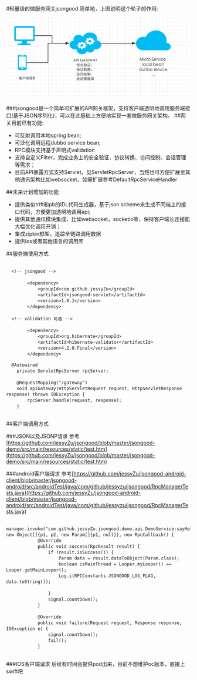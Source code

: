 #轻量级的微服务网关jsongood
简单地，上图说明这个轮子的作用:

![img1](./img1.png)


###jsongood是一个简单可扩展的API网关框架，支持客户端透明地调用服务端接口(基于JSON序列化)，可以在此基础上方便地实现一套微服务网关架构。
##网关目前已有功能:
* 可反射调用本地spring bean;
* 可泛化调用远程dubbo service bean;
* RPC模块支持基于声明式validation
* 支持自定义Filter，完成业务上的安全验证、协议转换、访问控制、会话管理等需求；
* 目前API暴露方式支持Servlet，见ServletRpcServer，当然也可方便扩展至其他通讯架构比如websocket，如需扩展参考DefaultRpcServiceHandler

##未来计划增加的功能
* 提供类似trift和pb的IDL代码生成器，基于json scheme来生成不同端上的接口代码，方便更加透明地调用api;
* 提供其他通讯模块集成，比如websocket，socketio等，保持客户端长连接能大幅优化调用开销；
* 集成zipkin框架，追踪全链路调用数据
* 提供ios或者其他语言的调用库

##服务端使用方式

```

  <!-- jsongood -->
      
        <dependency>
            <groupId>com.github.jessyZu</groupId>
            <artifactId>jsongood-servlet</artifactId>
            <version>1.0.1</version>
        </dependency>

  <!-- validation 可选 -->

  		<dependency>
            <groupId>org.hibernate</groupId>
            <artifactId>hibernate-validator</artifactId>
            <version>4.2.0.Final</version>
        </dependency>

```



```
  @Autowired
    private ServletRpcServer rpcServer;

    @RequestMapping("/gateway")
    void apiGateway(HttpServletRequest request, HttpServletResponse response) throws IOException {
        rpcServer.handle(request, response);
    }


```


##客户端调用方式

###JSON以及JSONP请求
参考[https://github.com/jessyZu/jsongood/blob/master/jsongood-demo/src/main/resources/static/test.htm](https://github.com/jessyZu/jsongood/blob/master/jsongood-demo/src/main/resources/static/test.htm)

###android客户端请求
参考[https://github.com/jessyZu/jsongood-android-client/blob/master/jsongood-android/src/androidTest/java/com/github/jessyzu/jsongood/RpcManagerTests.java](https://github.com/jessyZu/jsongood-android-client/blob/master/jsongood-android/src/androidTest/java/com/github/jessyzu/jsongood/RpcManagerTests.java)

```
  manager.invoke("com.github.jessyZu.jsongood.demo.api.DemoService:sayHello1:1.0.0", new Object[]{p1, p2, new Param[]{p1, null}}, new RpcCallback() {
            @Override
            public void success(RpcResult result) {
                if (result.isSuccess()) {
                    Param data = result.dataToObject(Param.class);
                    boolean isMainThread = Looper.myLooper() == Looper.getMainLooper();
                    Log.i(RPCConstants.JSONGOOD_LOG_FLAG, data.toString());

                }
                signal.countDown();
            }

            @Override
            public void failure(Request request, Response response, IOException e) {
                signal.countDown();
                fail();
            }


```

###IOS客户端请求
后续有时间会提供pod出来，目前不想维护oc版本，直接上swift吧

